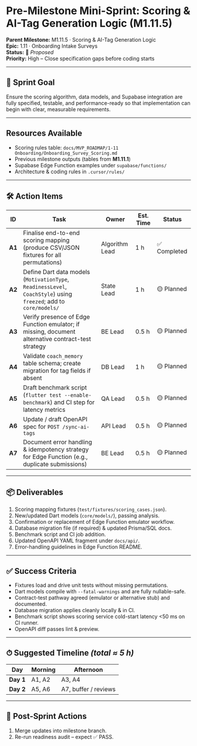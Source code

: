 # Pre-Milestone Mini-Sprint: Scoring & AI-Tag Generation Logic (M1.11.5)

**Parent Milestone:** M1.11.5 · Scoring & AI-Tag Generation Logic\
**Epic:** 1.11 · Onboarding Intake Surveys\
**Status:** 🚧 _Proposed_\
**Priority:** High – Close specification gaps before coding starts

---

## 🎯 Sprint Goal

Ensure the scoring algorithm, data models, and Supabase integration are fully
specified, testable, and performance-ready so that implementation can begin with
clear, measurable requirements.

---

## Resources Available

- Scoring rules table:
  `docs/MVP_ROADMAP/1-11 Onboarding/Onboarding_Survey_Scoring.md`
- Previous milestone outputs (tables from **M1.11.1**)
- Supabase Edge Function examples under `supabase/functions/`
- Architecture & coding rules in `.cursor/rules/`

---

## 🛠️ Action Items

| ID     | Task                                                                                                              | Owner          | Est. Time | Status       |
| ------ | ----------------------------------------------------------------------------------------------------------------- | -------------- | --------- | ------------ |
| **A1** | Finalise end-to-end scoring mapping (produce CSV/JSON fixtures for all permutations)                              | Algorithm Lead | 1 h       | ✅ Completed |
| **A2** | Define Dart data models (`MotivationType`, `ReadinessLevel`, `CoachStyle`) using `freezed`; add to `core/models/` | State Lead     | 1 h       | 🟡 Planned   |
| **A3** | Verify presence of Edge Function emulator; if missing, document alternative contract-test strategy                | BE Lead        | 0.5 h     | 🟡 Planned   |
| **A4** | Validate `coach_memory` table schema; create migration for tag fields if absent                                   | DB Lead        | 1 h       | 🟡 Planned   |
| **A5** | Draft benchmark script (`flutter test --enable-benchmark`) and CI step for latency metrics                        | QA Lead        | 0.5 h     | 🟡 Planned   |
| **A6** | Update / draft OpenAPI spec for `POST /sync-ai-tags`                                                              | API Lead       | 0.5 h     | 🟡 Planned   |
| **A7** | Document error handling & idempotency strategy for Edge Function (e.g., duplicate submissions)                    | BE Lead        | 0.5 h     | 🟡 Planned   |

---

## 📦 Deliverables

1. Scoring mapping fixtures (`test/fixtures/scoring_cases.json`).
2. New/updated Dart models (`core/models/`), passing analysis.
3. Confirmation or replacement of Edge Function emulator workflow.
4. Database migration file (if required) & updated Prisma/SQL docs.
5. Benchmark script and CI job addition.
6. Updated OpenAPI YAML fragment under `docs/api/`.
7. Error-handling guidelines in Edge Function README.

---

## ✅ Success Criteria

- Fixtures load and drive unit tests without missing permutations.
- Dart models compile with `--fatal-warnings` and are fully nullable-safe.
- Contract-test pathway agreed (emulator or alternative stub) and documented.
- Database migration applies cleanly locally & in CI.
- Benchmark script shows scoring service cold-start latency <50 ms on CI runner.
- OpenAPI diff passes lint & preview.

---

## ⏱ Suggested Timeline _(total ≈ 5 h)_

| Day       | Morning | Afternoon            |
| --------- | ------- | -------------------- |
| **Day 1** | A1, A2  | A3, A4               |
| **Day 2** | A5, A6  | A7, buffer / reviews |

---

## 🔄 Post-Sprint Actions

1. Merge updates into milestone branch.
2. Re-run readiness audit – expect ✅ PASS.
